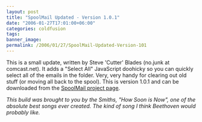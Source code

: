 ```yaml
---
layout: post
title: "SpoolMail Updated - Version 1.0.1"
date: "2006-01-27T17:01:00+06:00"
categories: coldfusion 
tags: 
banner_image: 
permalink: /2006/01/27/SpoolMail-Updated-Version-101
---
```


This is a small update, written by Steve 'Cutter' Blades (no.junk at comcast.net). It adds a "Select All" JavaScript doohicky so you can quickly select all of the emails in the folder. Very, very handy for clearing out old stuff (or moving all back to the spool). This is version 1.0.1 and can be downloaded from the <a href="http://ray.camdenfamily.com/projects/spoolmail">SpoolMail project page</a>.

<i>This build was brought to you by the Smiths, "How Soon is Now", one of the absolute best songs ever created. The kind of song I think Beethoven would probably like.</i>